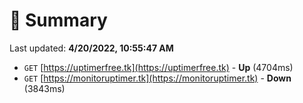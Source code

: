 # 📖 Summary
Last updated: **4/20/2022, 10:55:47 AM**

- `GET` [https://uptimerfree.tk](https://uptimerfree.tk) - **Up** (4704ms)
- `GET` [https://monitoruptimer.tk](https://monitoruptimer.tk) - **Down** (3843ms)
